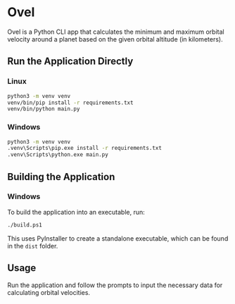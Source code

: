 # Ovel

Ovel is a Python CLI app that calculates the minimum and maximum orbital velocity around a planet based on the given orbital altitude (in kilometers).

## Run the Application Directly

### Linux
```sh
python3 -m venv venv
venv/bin/pip install -r requirements.txt
venv/bin/python main.py
```

### Windows
```sh
python3 -m venv venv
.venv\Scripts\pip.exe install -r requirements.txt
.venv\Scripts\python.exe main.py
```

## Building the Application

### Windows
To build the application into an executable, run:
```sh
./build.ps1
```
This uses PyInstaller to create a standalone executable, which can be found in the `dist` folder.

## Usage

Run the application and follow the prompts to input the necessary data for calculating orbital velocities.